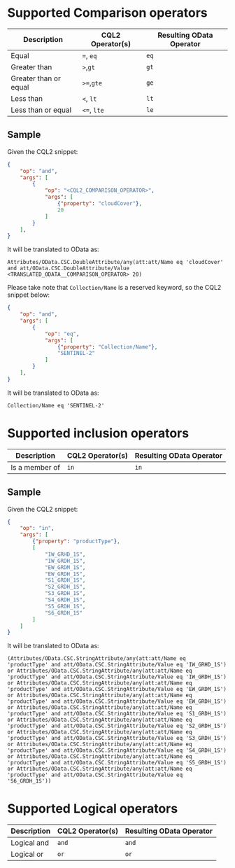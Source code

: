 # Supported Comparison operators

| Description           | CQL2 Operator(s) | Resulting OData Operator |
|-----------------------|------------------|--------------------------|
| Equal                 | `=`, `eq`        | `eq`                     |
| Greater than          | `>`,`gt`         | `gt`                     |
| Greater than or equal | `>=`,`gte`       | `ge`                     |
| Less than             | `<`, `lt`        | `lt`                     |
| Less than or equal    | `<=`, `lte`      | `le`                     |

## Sample

Given the CQL2 snippet:

```json
{
    "op": "and",
    "args": [
        {
            "op": "<CQL2_COMPARISON_OPERATOR>",
            "args": [
                {"property": "cloudCover"},
                20
            ]
        }
    ],
}
```

It will be translated to OData as:

```
Attributes/OData.CSC.DoubleAttribute/any(att:att/Name eq 'cloudCover' and att/OData.CSC.DoubleAttribute/Value <TRANSLATED_ODATA__COMPARISON_OPERATOR> 20)
```

Please take note that `Collection/Name` is a reserved keyword, so the CQL2 snippet below:

```json
{
    "op": "and",
    "args": [
        {
            "op": "eq",
            "args": [
                {"property": "Collection/Name"},
                "SENTINEL-2"
            ]
        }
    ],
}
```

It will be translated to OData as:

```
Collection/Name eq 'SENTINEL-2'
```

# Supported inclusion operators

| Description           | CQL2 Operator(s) | Resulting OData Operator |
|-----------------------|------------------|--------------------------|
| Is a member of        | `in`             | `in`                     |

## Sample

Given the CQL2 snippet:

```json
{
    "op": "in",
    "args": [
        {"property": "productType"},
        [
            "IW_GRHD_1S",
            "IW_GRDH_1S",
            "EW_GRDM_1S",
            "EW_GRDH_1S",
            "S1_GRDH_1S",
            "S2_GRDH_1S",
            "S3_GRDH_1S",
            "S4_GRDH_1S",
            "S5_GRDH_1S",
            "S6_GRDH_1S"
        ]
    ]
}
```

It will be translated to OData as:

```
(Attributes/OData.CSC.StringAttribute/any(att:att/Name eq 'productType' and att/OData.CSC.StringAttribute/Value eq 'IW_GRHD_1S') or Attributes/OData.CSC.StringAttribute/any(att:att/Name eq 'productType' and att/OData.CSC.StringAttribute/Value eq 'IW_GRDH_1S') or Attributes/OData.CSC.StringAttribute/any(att:att/Name eq 'productType' and att/OData.CSC.StringAttribute/Value eq 'EW_GRDM_1S') or Attributes/OData.CSC.StringAttribute/any(att:att/Name eq 'productType' and att/OData.CSC.StringAttribute/Value eq 'EW_GRDH_1S') or Attributes/OData.CSC.StringAttribute/any(att:att/Name eq 'productType' and att/OData.CSC.StringAttribute/Value eq 'S1_GRDH_1S') or Attributes/OData.CSC.StringAttribute/any(att:att/Name eq 'productType' and att/OData.CSC.StringAttribute/Value eq 'S2_GRDH_1S') or Attributes/OData.CSC.StringAttribute/any(att:att/Name eq 'productType' and att/OData.CSC.StringAttribute/Value eq 'S3_GRDH_1S') or Attributes/OData.CSC.StringAttribute/any(att:att/Name eq 'productType' and att/OData.CSC.StringAttribute/Value eq 'S4_GRDH_1S') or Attributes/OData.CSC.StringAttribute/any(att:att/Name eq 'productType' and att/OData.CSC.StringAttribute/Value eq 'S5_GRDH_1S') or Attributes/OData.CSC.StringAttribute/any(att:att/Name eq 'productType' and att/OData.CSC.StringAttribute/Value eq 'S6_GRDH_1S'))
```

# Supported Logical operators

| Description | CQL2 Operator(s) | Resulting OData Operator |
|-------------|------------------|--------------------------|
| Logical and | `and`            | `and`                    |
| Logical or  | `or`             | `or`                     |
